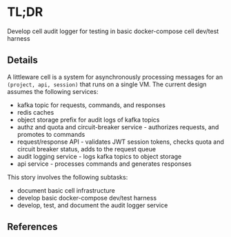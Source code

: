 # TL;DR

Develop cell audit logger for testing in basic docker-compose cell dev/test harness

## Details

A littleware cell is a system for asynchronously processing
messages for an `(project, api, session)` that runs on a single VM.
The current design assumes the following services:

* kafka topic for requests, commands, and responses
* redis caches
* object storage prefix for audit logs of kafka topics
* authz and quota and circuit-breaker service - authorizes requests, and promotes to commands
* request/response API - validates JWT session tokens, checks quota and circuit breaker status, adds to the request queue
* audit logging service - logs kafka topics to object storage
* api service - processes commands and generates responses

This story involves the following subtasks:

* document basic cell infrastructure
* develop basic docker-compose dev/test harness
* develop, test, and document the audit logger service

## References

